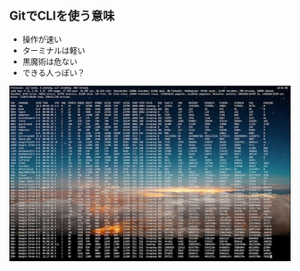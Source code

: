 ## GitでCLIを使う意味

* 操作が速い <!-- .element: class="fragment" data-fragment-index="1" -->
* ターミナルは軽い <!-- .element: class="fragment" data-fragment-index="2" -->
* 黒魔術は危ない <!-- .element: class="fragment" data-fragment-index="3" -->
* できる人っぽい？ <!-- .element: class="fragment" data-fragment-index="4" -->

![terminal](./img/terminal.jpg)<!-- .element: class="fragment" data-fragment-index="4" -->
